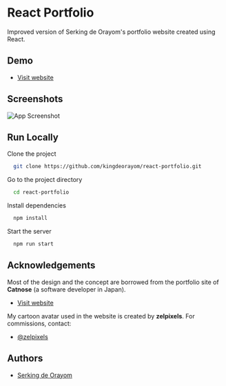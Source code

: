 
# React Portfolio

Improved version of Serking de Orayom's portfolio website created using React.




## Demo

- [Visit website](https://kingdeorayom.tech)
## Screenshots

![App Screenshot](https://kingdeorayom.tech/static/media/react-portfolio.bd491ae784b381a048d1.png)
## Run Locally

Clone the project

```bash
  git clone https://github.com/kingdeorayom/react-portfolio.git
```

Go to the project directory

```bash
  cd react-portfolio
```

Install dependencies

```bash
  npm install
```

Start the server

```bash
  npm run start
```


## Acknowledgements

Most of the design and the concept are borrowed from the portfolio site of **Catnose** (a software developer in Japan).
- [Visit website](https://catnose.me)

My cartoon avatar used in the website is created by **zelpixels**. For commissions, contact:
- [@zelpixels](https://www.instagram.com/zelpixels/)
## Authors

- [Serking de Orayom](https://www.github.com/kingdeorayom)


